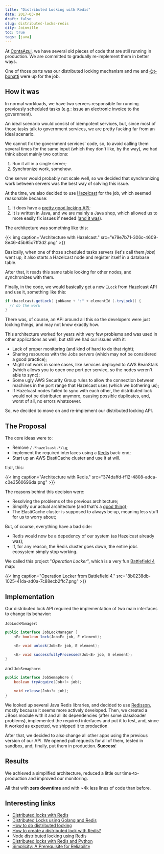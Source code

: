 ```yaml
---
title: "Distributed Locking with Redis"
date: 2017-03-04
draft: false
slug: distributed-locks-redis
city: Joinville
toc: true
tags: [java]
---
```


At [ContaAzul](http://contaazul.com/), we have several old pieces of code that are still running in production. We are committed to gradually re-implement them in better ways.

One of those parts was our distributed locking mechanism and me and [@t-bonatti](https://github.com/t-bonatti) were up for the job.

## How it was

In normal workloads, we have two servers responsible for running previously scheduled tasks (e.g.: issue an electronic invoice to the government).

An ideal scenario would consist of idempotent services, but, since most of those tasks talk to government services, we are pretty ~~fucking~~ far from an ideal scenario.

We cannot fix the government services' code, so, to avoid calling them several times for the same input (which they don't like, by the way), we had think about mainly two options:

1. Run it all in a single server;
2. Synchronize work, somehow.

One server would probably not scale well, so we decided that synchronizing work between servers was the best way of solving this issue.

At the time, we also decided to use [Hazelcast](https://hazelcast.com/) for the job, which seemed reasonable because:

1. It does have a [pretty good locking API](http://docs.hazelcast.org/docs/3.5/manual/html/lock.html);
2. It is written in Java, and we are mainly a Java shop, which allowed us to more easily fix issues if needed ([and it was](https://github.com/hazelcast/hazelcast/issues/2217)).

The architecture was something like this:

{{< img caption="Architecture with Hazelcast." src="e79e7b71-306c-4609-8e46-45b95c7ff3d2.png" >}}

Basically, when one of those scheduled tasks servers (let's call them *jobs*) went up, it also starts a Hazelcast node and register itself in a database table.

After that, it reads this same table looking for other nodes, and synchronizes with them.

Finally, in the code, we would basically get a new `ILock` from Hazelcast API and use it, something like this:

```java
if (hazelcast.getLock( jobName + ":" + elementId ).tryLock() {
  // do the work
}
```

There was, of course, an API around all this so the developers were just locking things, and may not know exactly how.

This architecture worked for years with very few problems and was used in other applications as well, but still we had our issues with it:

- Lack of proper monitoring (and kind of hard to do that right);
- Sharing resources with the Jobs servers (which may not be considered a good practice);
- Might not work in some cases, like services deployed to AWS BeanStalk (which allows you to open one port per service, so the nodes weren't able to sync);
- Some ugly AWS Security Group rules to allow the connection between machines in the port range that Hazelcast uses (which we bothering us);
- If Hazelcast nodes failed to sync with each other, the distributed lock would not be distributed anymore, causing possible duplicates, and, worst of all, no errors whatsoever.

So, we decided to move on and re-implement our distributed locking API.

## The Proposal

The core ideas were to:

- Remove `/.*hazelcast.*/ig`;
- Implement the required interfaces using a [Redis](https://redis.io/) back-end;
- Start up an AWS ElastiCache cluster and use it at will.

tl;dr, this:

{{< img caption="Architecture with Redis." src="374daffd-ff12-4808-adca-c0e3560696da.png" >}}

The reasons behind this decision were:

- Resolving the problems of the previous architecture;
- Simplify our actual architecture (and that's a [good thing](https://medium.com/production-ready/simplicity-a-prerequisite-for-reliability-8d000f8d18df#.mv1o3i807));
- The ElastiCache cluster is supposed to always be up, meaning less stuff for us to worry about;

But, of course, everything have a bad side:

- Redis would now be a depedency of our system (as Hazelcast already was);
- If, for any reason, the Redis cluster goes down, the entire jobs ecosystem simply stop working.

We called this project "*Operation Locker*", which is a very fun [Battlefield 4](https://www.battlefield.com/games/battlefield-4) map:

{{< img caption="Operation Locker from Battlefield 4." src="8b0238db-1025-41da-ad0a-7c88ecb2ffc7.png" >}}

## Implementation

Our distributed lock API required the implementation of two main interfaces to change its behavior:

`JobLockManager`:

```java
public interface JobLockManager {
	<E> boolean lock(Job<E> job, E element);

	<E> void unlock(Job<E> job, E element);

	<E> void successfullyProcessed(Job<E> job, E element);
}
```

and `JobSemaphore`:

```java
public interface JobSemaphore {
	boolean tryAcquire(Job<?> job);

	void release(Job<?> job);
}
```

We looked up several Java Redis libraries, and decided to use [Redisson](https://github.com/redisson/redisson), mostly because it seems more actively developed. Then, we created a JBoss module with it and all its dependencies (after some classloader problems), implemented the required interfaces and put it to test, and, since it worked as expected, we shipped it to production.

After that, we decided to also change all other apps using the previous version of our API. We opened pull requests for all of them, tested in sandbox, and, finally, put them in production. **Success**!

## Results

We achieved a simplified architecture, reduced a little our time-to-production and improved our monitoring.

All that with **zero downtime** and with ~4k less lines of code than before.

## Interesting links

- [Distributed locks with Redis](http://redis.io/topics/distlock)
- [Distributed Locks using Golang and Redis](https://kylewbanks.com/blog/distributed-locks-using-golang-and-redis)
- [How to do distributed locking](https://martin.kleppmann.com/2016/02/08/how-to-do-distributed-locking.html)
- [How to create a distributed lock with Redis?](http://stackoverflow.com/questions/20736102/how-to-create-a-distributed-lock-with-redis)
- [Node distributed locking using Redis](https://github.com/danielstjules/redislock)
- [Distributed locks with Redis and Python](https://github.com/glasslion/redlock)
- [Simplicity: A Prerequisite for Reliability](https://medium.com/production-ready/simplicity-a-prerequisite-for-reliability-8d000f8d18df)
